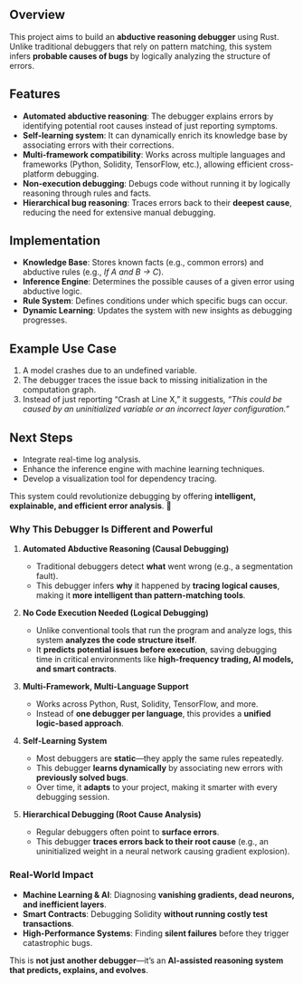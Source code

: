 ## Overview
This project aims to build an **abductive reasoning debugger** using Rust. Unlike traditional debuggers that rely on pattern matching, this system infers **probable causes of bugs** by logically analyzing the structure of errors. 

## Features
- **Automated abductive reasoning**: The debugger explains errors by identifying potential root causes instead of just reporting symptoms.
- **Self-learning system**: It can dynamically enrich its knowledge base by associating errors with their corrections.
- **Multi-framework compatibility**: Works across multiple languages and frameworks (Python, Solidity, TensorFlow, etc.), allowing efficient cross-platform debugging.
- **Non-execution debugging**: Debugs code without running it by logically reasoning through rules and facts.
- **Hierarchical bug reasoning**: Traces errors back to their **deepest cause**, reducing the need for extensive manual debugging.

## Implementation
- **Knowledge Base**: Stores known facts (e.g., common errors) and abductive rules (e.g., _If A and B → C_).
- **Inference Engine**: Determines the possible causes of a given error using abductive logic.
- **Rule System**: Defines conditions under which specific bugs can occur.
- **Dynamic Learning**: Updates the system with new insights as debugging progresses.

## Example Use Case
1. A model crashes due to an undefined variable.
2. The debugger traces the issue back to missing initialization in the computation graph.
3. Instead of just reporting “Crash at Line X,” it suggests, _“This could be caused by an uninitialized variable or an incorrect layer configuration.”_

## Next Steps
- Integrate real-time log analysis.
- Enhance the inference engine with machine learning techniques.
- Develop a visualization tool for dependency tracing.

This system could revolutionize debugging by offering **intelligent, explainable, and efficient error analysis**. 🚀

### Why This Debugger Is Different and Powerful  

1. **Automated Abductive Reasoning (Causal Debugging)**  
   - Traditional debuggers detect **what** went wrong (e.g., a segmentation fault).  
   - This debugger infers **why** it happened by **tracing logical causes**, making it **more intelligent than pattern-matching tools**.  

2. **No Code Execution Needed (Logical Debugging)**  
   - Unlike conventional tools that run the program and analyze logs, this system **analyzes the code structure itself**.  
   - It **predicts potential issues before execution**, saving debugging time in critical environments like **high-frequency trading, AI models, and smart contracts**.  

3. **Multi-Framework, Multi-Language Support**  
   - Works across Python, Rust, Solidity, TensorFlow, and more.  
   - Instead of **one debugger per language**, this provides a **unified logic-based approach**.  

4. **Self-Learning System**  
   - Most debuggers are **static**—they apply the same rules repeatedly.  
   - This debugger **learns dynamically** by associating new errors with **previously solved bugs**.  
   - Over time, it **adapts** to your project, making it smarter with every debugging session.  

5. **Hierarchical Debugging (Root Cause Analysis)**  
   - Regular debuggers often point to **surface errors**.  
   - This debugger **traces errors back to their root cause** (e.g., an uninitialized weight in a neural network causing gradient explosion).  

### Real-World Impact  
- **Machine Learning & AI**: Diagnosing **vanishing gradients, dead neurons, and inefficient layers**.  
- **Smart Contracts**: Debugging Solidity **without running costly test transactions**.  
- **High-Performance Systems**: Finding **silent failures** before they trigger catastrophic bugs.  

This is **not just another debugger**—it’s an **AI-assisted reasoning system that predicts, explains, and evolves**. 